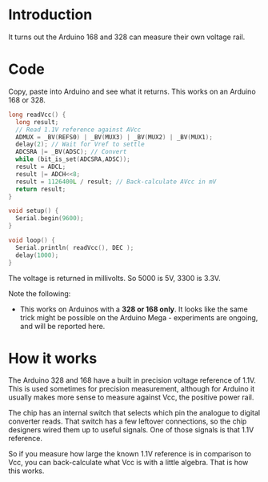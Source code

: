 # Introduction

It turns out the Arduino 168 and 328 can measure their own voltage rail.

# Code

Copy, paste into Arduino and see what it returns. This works on an Arduino 168 or 328\.

```C
long readVcc() {
  long result;
  // Read 1.1V reference against AVcc
  ADMUX = _BV(REFS0) | _BV(MUX3) | _BV(MUX2) | _BV(MUX1);
  delay(2); // Wait for Vref to settle
  ADCSRA |= _BV(ADSC); // Convert
  while (bit_is_set(ADCSRA,ADSC));
  result = ADCL;
  result |= ADCH<<8;
  result = 1126400L / result; // Back-calculate AVcc in mV
  return result;
}

void setup() {
  Serial.begin(9600);
}

void loop() {
  Serial.println( readVcc(), DEC );
  delay(1000);
}
```

The voltage is returned in millivolts. So 5000 is 5V, 3300 is 3.3V.

Note the following:

- This works on Arduinos with a **328 or 168 only**. It looks like the same trick might be possible on the Arduino Mega - experiments are ongoing, and will be reported here.

# How it works

The Arduino 328 and 168 have a built in precision voltage reference of 1.1V. This is used sometimes for precision measurement, although for Arduino it usually makes more sense to measure against Vcc, the positive power rail.

The chip has an internal switch that selects which pin the analogue to digital converter reads. That switch has a few leftover connections, so the chip designers wired them up to useful signals. One of those signals is that 1.1V reference.

So if you measure how large the known 1.1V reference is in comparison to Vcc, you can back-calculate what Vcc is with a little algebra. That is how this works.
